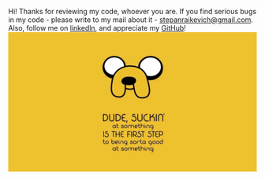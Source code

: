 Hi! Thanks for reviewing my code, whoever you are. If you find serious bugs in my code - please write to my mail about it - stepanraikevich@gmail.com. 
Also, follow me on <a href="https://www.linkedin.com/in/stepan-raikevich/">linkedln</a>, and appreciate my <a href="https://github.com/Zemavong">GitHub</a>!
<img src="./img/jake.webp">